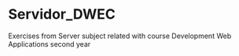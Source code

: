# Servidor_DWEC
Exercises from Server subject related with course Development Web Applications second year
